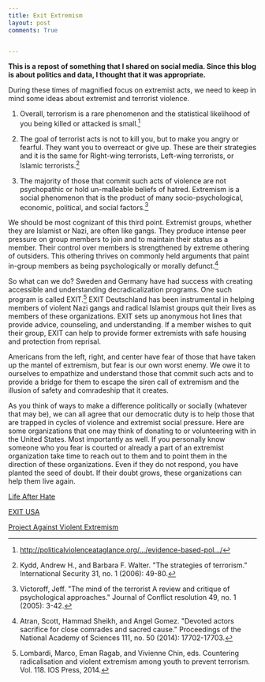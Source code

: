 ```yaml
---
title: Exit Extremism
layout: post
comments: True


---
```


**This is a repost of something that I shared on social media. Since this blog is about politics and data, I thought that it was appropriate.**


During these times of magnified focus on extremist acts, we need to keep in mind some ideas about extremist and terrorist violence.

1) Overall, terrorism is a rare phenomenon and the statistical likelihood of you being killed or attacked is small.[^1]

2) The goal of terrorist acts is not to kill you, but to make you angry or fearful. They want you to overreact or give up. These are their strategies and it is the same for Right-wing terrorists, Left-wing terrorists, or Islamic terrorists.[^2]

3) The majority of those that commit such acts of violence are not psychopathic or hold un-malleable beliefs of hatred. Extremism is a social phenomenon that is the product of many socio-psychological, economic, political, and social factors.[^3]

We should be most cognizant of this third point. Extremist groups, whether they are Islamist or Nazi, are often like gangs. They produce intense peer pressure on group members to join and to maintain their status as a member. Their control over members is strengthened by extreme othering of outsiders. This othering thrives on commonly held arguments that paint in-group members as being psychologically or morally defunct.[^4]

So what can we do? Sweden and Germany have had success with creating accessible and understanding decradicalization programs. One such program is called EXIT.[^5] EXIT Deutschland has been instrumental in helping members of violent Nazi gangs and radical Islamist groups quit their lives as members of these organizations. EXIT sets up anonymous hot lines that provide advice, counseling, and understanding. If a member wishes to quit their group, EXIT can help to provide former extremists with safe housing and protection from reprisal.

Americans from the left, right, and center have fear of those that have taken up the mantel of extremism, but fear is our own worst enemy. We owe it to ourselves to empathize and understand those that commit such acts and to provide a bridge for them to escape the siren call of extremism and the illusion of safety and comradeship that it creates.


As you think of ways to make a difference politically or socially (whatever that may be), we can all agree that our democratic duty is to help those that are trapped in cycles of violence and extremist social pressure. Here are some organizations that one may think of donating to or volunteering with in the United States. Most importantly as well. If you personally know someone who you fear is courted or already a part of an extremist organization take time to reach out to them and to point them in the direction of these organizations. Even if they do not respond, you have planted the seed of doubt. If their doubt grows, these organizations can help them live again.

[Life After Hate](http://www.lifeafterhate.org/)

[EXIT USA](http://www.exitusa.org/)

[Project Against Violent Extremism](http://www.againstviolentextremism.org/)





[^1]: http://politicalviolenceataglance.org/…/evidence-based-pol…/

[^2]: Kydd, Andrew H., and Barbara F. Walter. "The strategies of terrorism." International Security 31, no. 1 (2006): 49-80.

[^3]: Victoroff, Jeff. "The mind of the terrorist A review and critique of psychological approaches." Journal of Conflict resolution 49, no. 1 (2005): 3-42.

[^4]: Atran, Scott, Hammad Sheikh, and Angel Gomez. "Devoted actors sacrifice for close comrades and sacred cause." Proceedings of the National Academy of Sciences 111, no. 50 (2014): 17702-17703.

[^5]: Lombardi, Marco, Eman Ragab, and Vivienne Chin, eds. Countering radicalisation and violent extremism among youth to prevent terrorism. Vol. 118. IOS Press, 2014.
